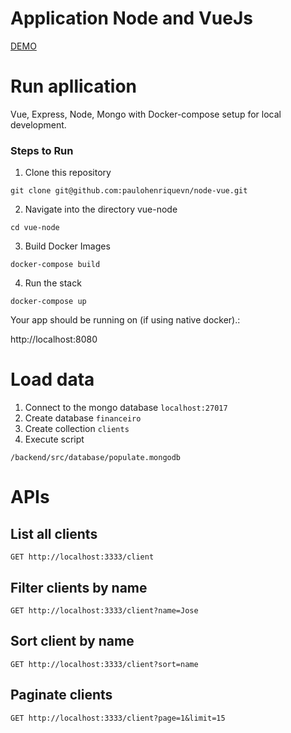 # Application Node and VueJs

[DEMO](http://159.65.216.107:8081/)

# Run apllication

Vue, Express, Node, Mongo with Docker-compose setup for local development.

### Steps to Run

1. Clone this repository

`git clone git@github.com:paulohenriquevn/node-vue.git`

2. Navigate into the directory vue-node

`cd vue-node`

3. Build Docker Images

`docker-compose build`

4. Run the stack

`docker-compose up`

Your app should be running on (if using native docker).:

http://localhost:8080

# Load data

1. Connect to the mongo database `localhost:27017`
2. Create database `financeiro`
3. Create collection `clients`
4. Execute script

```
/backend/src/database/populate.mongodb
```
# APIs

## List all clients

```
GET http://localhost:3333/client
```

## Filter clients by name

```
GET http://localhost:3333/client?name=Jose
```

## Sort client by name

```
GET http://localhost:3333/client?sort=name
```

## Paginate clients

```
GET http://localhost:3333/client?page=1&limit=15
```
